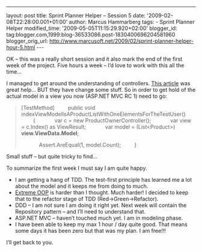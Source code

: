 ---
layout: post
title: Sprint Planner Helper – Session 5 date: '2009-02-08T22:28:00.001+01:00'
author: Marcus Hammarberg
tags: - Sprint
Planner Helper modified_time: '2009-05-05T11:15:29.920+02:00'
blogger_id: tag:blogger.com,1999:blog-36533086.post-1830400696204581960
blogger_orig_url: http://www.marcusoft.net/2009/02/sprint-planner-helper-hour-5.html ---

OK – this was a really short session and it also mark the end of the
first week of the project. Five hours a week – I’d love to work with
this all the time…

I managed to get around the understanding of controllers.
<a href="http://www.asp.net/learn/mvc/tutorial-07-cs.aspx"
target="_blank">This article</a> was great help… BUT they have change
some stuff. So in order to get hold of the actual model in a view you
now (ASP.NET MVC RC 1) need to go:

> \[TestMethod\]
>         public void
> indexViewModelIsAProductListWithOneElementsForTheTestUser()
>         {
>             var c = new ProductOwnerController();
>             var view = c.Index() as ViewResult;
>             var model = (List\<Product\>) **view.ViewData.Model**;
>
>             Assert.AreEqual(1, model.Count);
>         }

Small stuff – but quite tricky to find…

To summarize the first week I must say I am quite happy.

-   I am getting a hang of TDD. The test-first principle has learned me
    a lot about the model and it keeps me from doing to much.
-   <a href="http://milano-xpug.pbwiki.com/f/10080616-extreme-oop.pdf"
    target="_blank">Extreme OOP</a> is harder than I thought. Much
    harder! I decided to keep that to the refactor stage of TDD
    (Red-\>Green-\>Refactor).
-   DDD – I am not sure I am doing it right yet. Next week will contain
    the Repository pattern – and I’ll need to understand that.
-   ASP.NET MVC – haven’t touched much yet. I am in modeling phase.
-   I have been able to keep my max 1 hour / day quite good. That means
    some days it has been zero but that was my plan. I am free!!!

I’ll get back to you.
